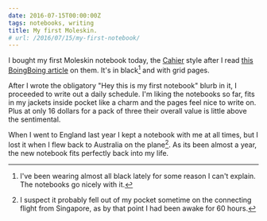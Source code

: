 ```yaml
---
date: 2016-07-15T00:00:00Z
tags: notebooks, writing
title: My first Moleskin.
# url: /2016/07/15/my-first-notebook/
---
```


I bought my first Moleskin notebook today, the [Cahier](http://www.amazon.com/exec/obidos/ASIN/8883704924/thebooklab-20) style after I read [this BoingBoing article](http://boingboing.net/2016/07/01/im-a-fanatic-for-moleskine-c.html) on them. It's in black[^1] and with grid pages. 

After I wrote the obligatory "Hey this is my first notebook" blurb in it, I proceeded to write out a daily schedule. I'm liking the notebooks so far, fits in my jackets inside pocket like a charm and the pages feel nice to write on. Plus at only 16 dollars for a pack of three their overall value is little above the sentimental.

When I went to England last year I kept a notebook with me at all times, but I lost it when I flew back to Australia on the plane[^2]. As its been almost a year, the new notebook fits perfectly back into my life.

[^1]: I've been wearing almost all black lately for some reason I can't explain. The notebooks go nicely with it.

[^2]: I suspect it probably fell out of my pocket sometime on the connecting flight from Singapore, as by that point I had been awake for 60 hours.
